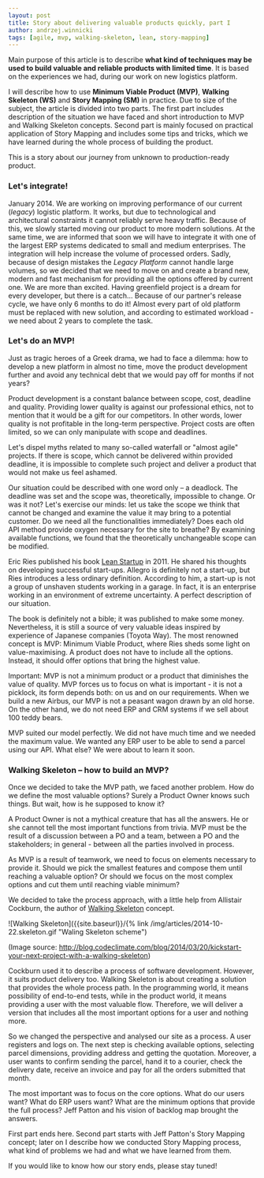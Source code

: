 ```yaml
---
layout: post
title: Story about delivering valuable products quickly, part I
author: andrzej.winnicki
tags: [agile, mvp, walking-skeleton, lean, story-mapping]
---
```


Main purpose of this article is to describe **what kind of techniques may be used to
build valuable and reliable products with limited time**. It is based on the
experiences we had, during our work on new logistics platform.

I will describe how to use **Minimum Viable Product (MVP)**, **Walking Skeleton (WS)**
and **Story Mapping (SM)** in practice. Due to size of the subject, the
article is divided into two parts. The first part includes description of the situation
we have faced and short introduction to MVP and Walking Skeleton concepts.
Second part is mainly focused on practical application of Story Mapping and includes
some tips and tricks, which we have learned during the whole process of building the product.

This is a story about our journey from unknown to production-ready product.

### Let's integrate!

January 2014. We are working on improving performance of our current (*legacy*) logistic  platform.
It works, but due to technological and architectural constraints it cannot reliably serve heavy traffic.
Because of this, we slowly started moving our product to more modern solutions.
At the same time, we are informed that soon we will have to integrate it with one of the largest
ERP systems dedicated to small and medium enterprises. The integration will help increase
the volume of processed orders. Sadly, because of design mistakes the *Legacy Platform* cannot handle large volumes,
so we decided that we need to move on and create a brand new, modern and fast mechanism
for providing all the options offered by current one. We are more than excited.
Having greenfield project is a dream for every developer, but there is a catch...
Because of our partner's release cycle, we have only 6 months to do it!
Almost every part of old platform must be replaced with new solution, and according to
estimated workload - we need about 2 years to complete the task.

### Let's do an MVP!

Just as tragic heroes of a Greek drama, we had to face a dilemma: how to develop a new
platform in almost no time, move the product development further and avoid any technical debt
that we would pay off for months if not years?

Product development is a constant balance between scope, cost, deadline and quality.
Providing lower quality is against our professional ethics, not to mention that it
would be a gift for our competitors. In other words, lower quality is not
profitable in the long-term perspective. Project costs are often limited, so we can only
manipulate with scope and deadlines.

Let's dispel myths related to many so-called waterfall or "almost agile" projects.
If there is scope, which cannot be delivered within provided deadline, it is impossible to complete
such project and deliver a product that would not make us feel ashamed.

Our situation could be described with one word only – a deadlock. The deadline was set and the scope was,
theoretically, impossible to change. Or was it not? Let's exercise our minds: let us take the scope we
think that cannot be changed and examine the value it may bring to a potential customer.
Do we need all the functionalities immediately? Does each old API method provide oxygen necessary for the site to breathe?
By examining available functions, we found that the theoretically unchangeable scope can be modified.

Eric Ries published his book [Lean Startup](http://theleanstartup.com/) in 2011. He shared
his thoughts on developing successful start-ups. Allegro is definitely not a start-up,
but Ries introduces a less ordinary definition. According to him, a start-up is not a
group of unshaven students working in a garage. In fact, it is an enterprise working
in an environment of extreme uncertainty. A perfect description of our situation.

The book is definitely not a bible; it was published to make some money. Nevertheless, it is still a
source of very valuable ideas inspired by experience of Japanese companies (Toyota Way).
The most renowned concept is MVP: Minimum Viable Product, where Ries sheds some light on value-maximising.
A product does not have to include all the options. Instead, it should offer options that bring the highest value.

Important: MVP is not a minimum product or a product that diminishes the value of quality.
MVP forces us to focus on what is important - it is not a picklock, its form depends both:
on us and on our requirements. When we build a new Airbus, our MVP is not a peasant wagon drawn by an old horse.
On the other hand, we do not need ERP and CRM systems if we sell about 100 teddy bears.

MVP suited our model perfectly. We did not have much time and we needed the maximum value.
We wanted any ERP user to be able to send a parcel using our API. What else? We were about
to learn it soon.

### Walking Skeleton – how to build an MVP?


Once we decided to take the MVP path, we faced another problem. How do we define the most
valuable options? Surely a Product Owner knows such things. But wait, how is he supposed to know it?

A Product Owner is not a mythical creature that has all the answers. He or she cannot tell the
most important functions from trivia. MVP must be the result of a discussion between a PO and a team,
between a PO and the stakeholders; in general - between all the parties involved in process.

As MVP is a result of teamwork, we need to focus on elements necessary to provide it.
Should we pick the smallest features and compose them until reaching a valuable option?
Or should we focus on the most complex options and cut them until reaching viable minimum?

We decided to take the process approach, with a little help from Allistair Cockburn,
the author of [Walking Skeleton](http://alistair.cockburn.us/Walking+skeleton) concept.

![Walking Skeleton]({{site.baseurl}}/{% link /img/articles/2014-10-22.skeleton.gif "Waling Skeleton scheme")

(Image source: http://blog.codeclimate.com/blog/2014/03/20/kickstart-your-next-project-with-a-walking-skeleton)

Cockburn used it to describe a process of software development. However, it suits product
delivery too. Walking Skeleton is about creating a solution that provides the whole process path.
In the programming world, it means possibility of end-to-end tests, while in the product world,
it means providing a user with the most valuable flow. Therefore, we will deliver a version that includes
all the most important options for a user and nothing more.

So we changed the perspective and analysed our site as a process. A user registers and logs on.
The next step is checking available options, selecting parcel dimensions,
providing address and getting the quotation. Moreover, a user wants to confirm sending the parcel,
hand it to a courier, check the delivery date, receive an invoice and pay
for all the orders submitted that month.

The most important was to focus on the core options. What do our users want?
What do ERP users want? What are the minimum options that provide the full process?
Jeff Patton and his vision of backlog map brought the answers.

First part ends here. Second part starts with Jeff Patton's Story Mapping concept;
later on I describe how we conducted Story Mapping process,
what kind of problems we had and what we have learned from them.

If you would like to know how our story ends, please stay tuned!
